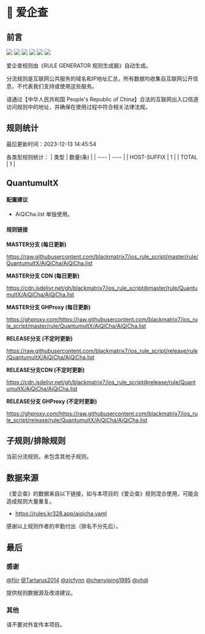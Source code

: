 # 🧸 爱企查

## 前言

![](https://shields.io/badge/-移除重复规则-ff69b4) ![](https://shields.io/badge/-DOMAIN与DOMAIN--SUFFIX合并-green) ![](https://shields.io/badge/-DOMAIN--SUFFIX间合并-critical) ![](https://shields.io/badge/-DOMAIN与DOMAIN--KEYWORD合并-9cf) ![](https://shields.io/badge/-DOMAIN--SUFFIX与DOMAIN--KEYWORD合并-blue) ![](https://shields.io/badge/-IP--CIDR(6)合并-blueviolet) 

爱企查规则由《RULE GENERATOR 规则生成器》自动生成。

分流规则是互联网公共服务的域名和IP地址汇总，所有数据均收集自互联网公开信息，不代表我们支持或使用这些服务。

请通过【中华人民共和国 People's Republic of China】合法的互联网出入口信道访问规则中的地址，并确保在使用过程中符合相关法律法规。

## 规则统计

最后更新时间：2023-12-13 14:45:54

各类型规则统计：
| 类型 | 数量(条)  | 
| ---- | ----  |
| HOST-SUFFIX | 1  | 
| TOTAL | 1  | 


## QuantumultX 

#### 配置建议
- AiQiCha.list 单独使用。

#### 规则链接
**MASTER分支 (每日更新)**

https://raw.githubusercontent.com/blackmatrix7/ios_rule_script/master/rule/QuantumultX/AiQiCha/AiQiCha.list

**MASTER分支 CDN (每日更新)**

https://cdn.jsdelivr.net/gh/blackmatrix7/ios_rule_script@master/rule/QuantumultX/AiQiCha/AiQiCha.list

**MASTER分支 GHProxy (每日更新)**

https://ghproxy.com/https://raw.githubusercontent.com/blackmatrix7/ios_rule_script/master/rule/QuantumultX/AiQiCha/AiQiCha.list

**RELEASE分支 (不定时更新)**

https://raw.githubusercontent.com/blackmatrix7/ios_rule_script/release/rule/QuantumultX/AiQiCha/AiQiCha.list

**RELEASE分支CDN (不定时更新)**

https://cdn.jsdelivr.net/gh/blackmatrix7/ios_rule_script@release/rule/QuantumultX/AiQiCha/AiQiCha.list

**RELEASE分支 GHProxy (不定时更新)**

https://ghproxy.com/https://raw.githubusercontent.com/blackmatrix7/ios_rule_script/release/rule/QuantumultX/AiQiCha/AiQiCha.list

## 子规则/排除规则


当前分流规则，未包含其他子规则。

## 数据来源

《爱企查》的数据来自以下链接，如与本项目的《爱企查》规则混合使用，可能会造成规则大量重复。

- https://rules.kr328.app/aiqicha.yaml


感谢以上规则作者的辛勤付出（排名不分先后）。

## 最后

### 感谢

[@fiiir](https://github.com/fiiir) [@Tartarus2014](https://github.com/Tartarus2014) [@zjcfynn](https://github.com/zjcfynn) [@chenyiping1995](https://github.com/chenyiping1995) [@vhdj](https://github.com/vhdj)

提供规则数据源及改进建议。

### 其他

请不要对外宣传本项目。